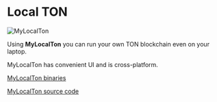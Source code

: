 # Local TON
![MyLocalTon](https://github.com/ton-blockchain/raw/master/nodes/mylocalton.jpeg)

Using **MyLocalTon** you can run your own TON blockchain even on your laptop.

MyLocalTon has convenient UI and is cross-platform.

[MyLocalTon binaries](https://github.com/neodiX42/MyLocalTon/releases)

[MyLocalTon source code](https://github.com/neodiX42/MyLocalTon)